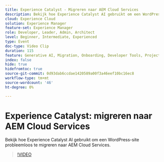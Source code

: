 ```yaml
---
title: Experience Catalyst - Migreren naar AEM Cloud Services
description: Bekijk hoe Experience Catalyst AI gebruikt om een WordPress-site probleemloos te migreren naar AEM Cloud Services.
cloud: Experience Cloud
solution: Experience Manager
feature-set: Experience Manager
role: Developer, Leader, Admin, Architect
level: Beginner, Intermediate, Experienced
type: Event
doc-type: Video Clip
duration: 115
feature: Generative AI, Migration, Onboarding, Developer Tools, Projects
index: false
hide: true
hidefromtoc: true
source-git-commit: 0d93dab6ccdae1420589a00f3a46eef10bc16ec8
workflow-type: tm+mt
source-wordcount: '46'
ht-degree: 0%

---
```



# Experience Catalyst: migreren naar AEM Cloud Services

Bekijk hoe Experience Catalyst AI gebruikt om een WordPress-site probleemloos te migreren naar AEM Cloud Services.

>[!VIDEO](https://video.tv.adobe.com/v/3459228/?learn=on&enablevpops)
